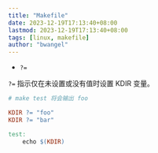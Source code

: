 ```yaml
---
title: "Makefile"
date: 2023-12-19T17:13:40+08:00
lastmod: 2023-12-19T17:13:40+08:00
tags: [linux, makefile]
author: "bwangel"
---
```


- `?=`

`?=` 指示仅在未设置或没有值时设置 KDIR 变量。

```makefile
# make test 将会输出 foo

KDIR ?= "foo"
KDIR ?= "bar"

test:
    echo $(KDIR)
```

